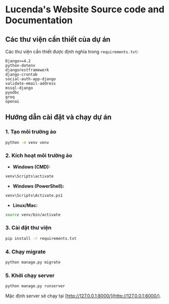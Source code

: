 # Lucenda's Website Source code and Documentation


## Các thư viện cần thiết của dự án

Các thư viện cần thiết được định nghĩa trong `requirements.txt`:

```
Django>=4.2
python-dotenv
djangorestframework
django-crontab
social-auth-app-django
validate-email-address
mssql-django
pyodbc
groq
openai
```

## Hướng dẫn cài đặt và chạy dự án

### 1. Tạo môi trường ảo
```bash
python -m venv venv
```

### 2. Kích hoạt môi trường ảo
- **Windows (CMD):**
```bash
venv\Scripts\activate
```
- **Windows (PowerShell):**
```bash
venv\Scripts\Activate.ps1
```
- **Linux/Mac:**
```bash
source venv/bin/activate
```

### 3. Cài đặt thư viện
```bash
pip install -r requirements.txt
```

### 4. Chạy migrate
```bash
python manage.py migrate
```

### 5. Khởi chạy server
```bash
python manage.py runserver
```

Mặc định server sẽ chạy tại [http://127.0.0.1:8000/](http://127.0.0.1:8000/).
